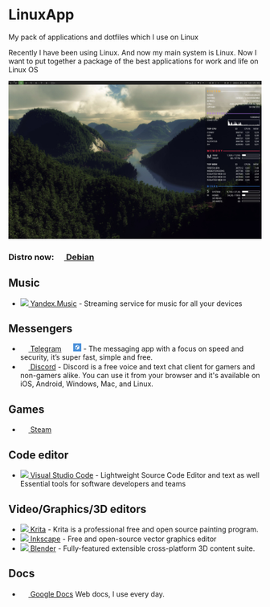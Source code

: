 # LinuxApp

My pack of applications and dotfiles which I use on Linux

Recently I have been using Linux. And now my main system is Linux. Now I want to put together a package of the best applications for work and life on Linux OS 

![](poster.png)

### Distro now: [<img src="https://www.debian.org/Pics/openlogo-50.png" width="16" height="16" /> Debian](https://debian.org/)


## Music

- [<img src="https://music.yandex.ru/blocks/common/apple-touch.180x180.png" height="16" /> Yandex.Music](https://www.music.yandex.com) - Streaming service for music for all your devices


## Messengers
- [<img src="https://desktop.telegram.org/img/td_favicon.ico" width="16" height="16" /> Telegram](https://desktop.telegram.org/) [<img src="https://dashboard.snapcraft.io/site_media/appmedia/2018/04/Snapcraft-logo-bird.png" width="16" height="16" />](https://snapcraft.io/telegram-desktop) [<img src="https://github.com/flatpak/flatpak/raw/master/flatpak.png?raw=true" width="16" height="16" />](https://flathub.org/apps/details/org.telegram.desktop) - The messaging app with a focus on speed and security, it’s super fast, simple and free.
- [<img src="https://discordapp.com/assets/07dca80a102d4149e9736d4b162cff6f.ico" width="16" height="16" /> Discord](https://discordapp.com) - Discord is a free voice and text chat client for gamers and non-gamers alike. You can use it from your browser and it's available on iOS, Android, Windows, Mac, and Linux.


## Games
- [<img src="https://store.steampowered.com/favicon.ico" width="16" height="16" /> Steam](https://store.steampowered.com/)

## Code editor
- [<img src="https://code.visualstudio.com/favicon.ico" height="16" /> Visual Studio Code](https://code.visualstudio.com/) - Lightweight Source Code Editor and text as well
Essential tools for software developers and teams


## Video/Graphics/3D editors
- [<img src="https://krita.org/wp-content/themes/krita-org-theme/images/favicon.ico" height="16" /> Krita](https://krita.org/)  - Krita is a professional free and open source painting program.
- [<img src="https://media.inkscape.org/static/images/inkscape-logo.png" height="16" /> Inkscape](https://inkscape.org/)  - Free and open-source vector graphics editor
- [<img src="https://www.blender.org/favicon.ico" height="16" /> Blender](https://www.blender.org/) - Fully-featured extensible cross-platform 3D content suite.

## Docs
- [<img src="https://www.google.com/docs/about/favicon.ico" width="16" height="16" /> Google Docs](https://www.google.com/docs) Web docs, I use every day.
